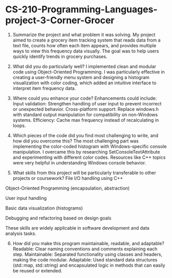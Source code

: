 # CS-210-Programming-Languages-project-3-Corner-Grocer

1. Summarize the project and what problem it was solving.
My project aimed to create a grocery item tracking system that reads data from a text file, counts how often each item appears, and provides multiple ways to view this frequency data visually. The goal was to help users quickly identify trends in grocery purchases.

2. What did you do particularly well?
I implemented clean and modular code using Object-Oriented Programming. I was particularly effective in creating a user-friendly menu system and designing a histogram visualization with color coding, which added an intuitive interface to interpret item frequency data.

3. Where could you enhance your code?
Enhancements could include:
Input validation: Strengthen handling of user input to prevent incorrect or unexpected behavior.
Cross-platform support: Replace windows.h with standard output manipulation for compatibility on non-Windows systems.
Efficiency: Cache max frequency instead of recalculating in loops.

4. Which pieces of the code did you find most challenging to write, and how did you overcome this?
The most challenging part was implementing the color-coded histogram with Windows-specific console manipulation. I overcame this by researching SetConsoleTextAttribute and experimenting with different color codes. Resources like C++ topics were very helpful in understanding Windows console behavior.

5. What skills from this project will be particularly transferable to other projects or coursework?
File I/O handling using C++

Object-Oriented Programming (encapsulation, abstraction)<br />

User input handling<br />

Basic data visualization (histograms)<br />

Debugging and refactoring based on design goals<br />

These skills are widely applicable in software development and data analysis tasks.<br />

6. How did you make this program maintainable, readable, and adaptable?
Readable: Clear naming conventions and comments explaining each step.
Maintainable: Separated functionality using classes and headers, making the code modular.
Adaptable: Used standard data structures (std::map, std::string) and encapsulated logic in methods that can easily be reused or extended.
